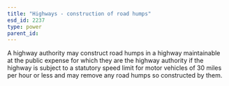 ```yaml
---
title: "Highways - construction of road humps"
esd_id: 2237
type: power
parent_id:  
---
```


A highway authority may construct road humps in a highway maintainable at the public expense for which they are the highway authority if the highway is subject to a statutory speed limit for motor vehicles of 30 miles per hour or less and may remove any road humps so constructed by them.

